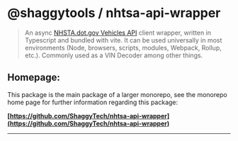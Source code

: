 # @shaggytools / nhtsa-api-wrapper

> An async [NHSTA.dot.gov Vehicles API](https://vpic.nhtsa.dot.gov/api/Home) client wrapper, written
> in Typescript and bundled with vite. It can be used universally in most environments (Node,
> browsers, scripts, modules, Webpack, Rollup, etc.). Commonly used as a VIN Decoder among other
> things.

## Homepage:

This package is the main package of a larger monorepo, see the monorepo home page for further
information regarding this package:

**[https://github.com/ShaggyTech/nhtsa-api-wrapper](https://github.com/ShaggyTech/nhtsa-api-wrapper)**

---
